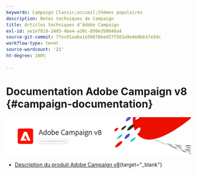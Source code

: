 ```yaml
---
keywords: Campaign Classic;accueil;thèmes populaires
description: Notes techniques de Campaign
title: Articles techniques d’Adobe Campaign
exl-id: ae1ef010-24d5-4be4-a30c-899e2b0040a4
source-git-commit: 77ec01aaba1e50676bed57f503a9e4e8bb1fe54c
workflow-type: tm+mt
source-wordcount: '21'
ht-degree: 100%

---
```


# Documentation Adobe Campaign v8 {#campaign-documentation}

![](assets/banner-documentationv8.png)

* [Description du produit Adobe Campaign v8](https://helpx.adobe.com/fr/legal/product-descriptions/adobe-campaign-managed-cloud-services.html){target="_blank"}
